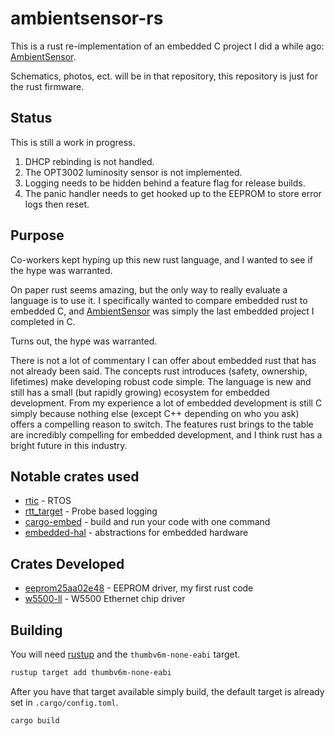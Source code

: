 # ambientsensor-rs

This is a rust re-implementation of an embedded C project I did a while ago: [AmbientSensor].

Schematics, photos, ect. will be in that repository, this repository is just for the rust firmware.

## Status

This is still a work in progress.

1. DHCP rebinding is not handled.
2. The OPT3002 luminosity sensor is not implemented.
3. Logging needs to be hidden behind a feature flag for release builds.
4. The panic handler needs to get hooked up to the EEPROM to store error logs then reset.

## Purpose

Co-workers kept hyping up this new rust language, and I wanted to see if the hype was warranted.

On paper rust seems amazing, but the only way to really evaluate a language is to use it.  I specifically wanted to compare embedded rust to embedded C, and [AmbientSensor] was simply the last embedded project I completed in C.

Turns out, the hype was warranted.

There is not a lot of commentary I can offer about embedded rust that has not already been said.  The concepts rust introduces (safety, ownership, lifetimes) make developing robust code simple.  The language is new and still has a small (but rapidly growing) ecosystem for embedded development.  From my experience a lot of embedded development is still C simply because nothing else (except C++ depending on who you ask) offers a compelling reason to switch.  The features rust brings to the table are incredibly compelling for embedded development, and I think rust has a bright future in this industry.

## Notable crates used

* [rtic](https://rtic.rs/0.5/book/en/) - RTOS
* [rtt_target](https://docs.rs/rtt-target/0.3.0/rtt_target/) - Probe based logging 
* [cargo-embed](https://crates.io/crates/cargo-embed) - build and run your code with one command
* [embedded-hal](https://github.com/rust-embedded/embedded-hal) - abstractions for embedded hardware

## Crates Developed

* [eeprom25aa02e48](https://github.com/newAM/eeprom25aa02e48-rs) - EEPROM driver, my first rust code
* [w5500-ll](https://github.com/newAM/w5500-ll-rs) - W5500 Ethernet chip driver

## Building
You will need [rustup] and the `thumbv6m-none-eabi` target.

```bash
rustup target add thumbv6m-none-eabi
```

After you have that target available simply build, the default target is already set in `.cargo/config.toml`.
```bash
cargo build
```

[rustup]: https://rustup.rs/
[AmbientSensor]: https://github.com/newam/ambientsensor
